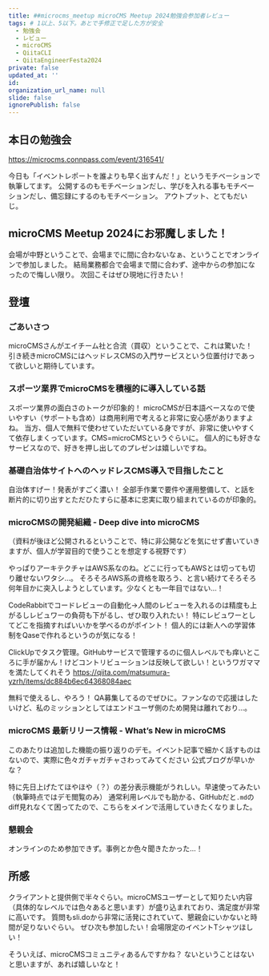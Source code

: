 ```yaml
---
title: ##microcms_meetup microCMS Meetup 2024勉強会参加者レビュー
tags: # 1以上、5以下。あとで手修正で足した方が安全
  - 勉強会
  - レビュー
  - microCMS
  - QiitaCLI
  - QiitaEngineerFesta2024
private: false
updated_at: ''
id: 
organization_url_name: null
slide: false
ignorePublish: false
---
```


## 本日の勉強会
https://microcms.connpass.com/event/316541/

今日も「イベントレポートを誰よりも早く出すんだ！」というモチベーションで執筆してます。
公開するのもモチベーションだし、学びを入れる事もモチベーションだし、備忘録にするのもモチベーション。
アウトプット、とてもだいじ。

## microCMS Meetup 2024にお邪魔しました！
会場が中野ということで、会場までに間に合わないなぁ、ということでオンラインで参加しました。
結局業務都合で会場まで間に合わず、途中からの参加になったので悔しい限り。
次回こそはぜひ現地に行きたい！

## 登壇
### ごあいさつ
microCMSさんがエイチーム社と合流（買収）ということで、これは驚いた！
引き続きmicroCMSにはヘッドレスCMSの入門サービスという位置付けであって欲しいと期待しています。

### スポーツ業界でmicroCMSを積極的に導入している話	
スポーツ業界の面白さのトークが印象的！
microCMSが日本語ベースなので使いやすい（サポートも含め）は商用利用で考えると非常に安心感がありますよね。
当方、個人で無料で使わせていただいている身ですが、非常に使いやすくて依存しまくっています。CMS=microCMSというぐらいに。
個人的にも好きなサービスなので、好きを押し出してのプレゼンは嬉しいですね。

### 基礎自治体サイトへのヘッドレスCMS導入で目指したこと	
自治体すげー！発表がすごく濃い！
全部手作業で要件や運用整備して、と話を断片的に切り出すとただひたすらに基本に忠実に取り組まれているのが印象的。

### microCMSの開発組織 - Deep dive into microCMS
（資料が後ほど公開されるということで、特に非公開などを気にせず書いていきますが、個人が学習目的で使うことを想定する視野です）

やっぱりアーキテクチャはAWS系なのね。どこに行ってもAWSとは切っても切り離せないワタシ…。
そろそろAWS系の資格を取ろう、と言い続けてそろそろ何年目かに突入しようとしています。少なくとも一年目ではない…！

CodeRabbitでコードレビューの自動化→人間のレビューを入れるのは精度も上がるしレビュワーの負荷も下がるし、ぜひ取り入れたい！
特にレビュワーとしてどこを指摘すればいいかを学べるのがポイント！
個人的には新人への学習体制をQaseで作れるというのが気になる！

ClickUpでタスク管理。GitHubサービスで管理するのに個人レベルでも痒いところに手が届かん！けどコントリビューションは反映して欲しい！というワガママを満たしてくれそう
https://qiita.com/matsumura-yzrh/items/dc884b6ec64368084aec

無料で使えるし、やろう！
QA募集してるのでぜひに。ファンなので応援はしたいけど、私のミッションとしてはエンドユーザ側のため開発は離れており…。

### microCMS 最新リリース情報 - What’s New in microCMS	
このあたりは追加した機能の振り返りのデモ。イベント記事で細かく話すものはないので、実際に色々ガチャガチャさわってみてください
公式ブログが早いかな？

特に先日上げたてほやほや（？）の差分表示機能がうれしい。早速使ってみたい（執筆時点ではデモ閲覧のみ）
通常利用レベルでも助かる、GitHubだと`.md`のdiff見れなくて困ってたので、こちらをメインで活用していきたくなりました。

### 懇親会
オンラインのため参加できず。事例とか色々聞きたかった…！

## 所感
クライアントと提供側で半々ぐらい。microCMSユーザーとして知りたい内容（具体的なレベルでは色々あると思います）が盛り込まれており、満足度が非常に高いです。
質問もsli.doから非常に活発にされていて、懇親会にいかないと時間が足りないぐらい。
ぜひ次も参加したい！会場限定のイベントTシャツほしい！

そういえば、microCMSコミュニティあるんですかね？
ないということはないと思いますが、あれば嬉しいなと！
